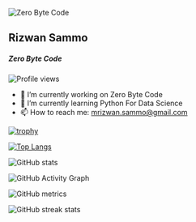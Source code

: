 ![Zero Byte Code](https://i.ibb.co/s2K3CRL/banner-bg.webp)

## Rizwan Sammo
##### Zero Byte Code
![Profile views](https://gpvc.arturio.dev/rizwansammo)

- 🔭 I’m currently working on Zero Byte Code 
- 🌱 I’m currently learning Python For Data Science 
- 📫 How to reach me: mrizwan.sammo@gmail.com 




[![trophy](https://github-profile-trophy.vercel.app/?username=rizwansammo)](https://github.com/ryo-ma/github-profile-trophy)

[![Top Langs](https://github-readme-stats.vercel.app/api/top-langs/?username=rizwansammo)](https://github.com/anuraghazra/github-readme-stats)

![GitHub stats](https://github-readme-stats.vercel.app/api?username=rizwansammo&show_icons=true)  

![GitHub Activity Graph](https://activity-graph.herokuapp.com/graph?username=rizwansammo)  

![GitHub metrics](https://metrics.lecoq.io/rizwansammo)  

![GitHub streak stats](https://github-readme-streak-stats.herokuapp.com/?user=rizwansammo)  

  
